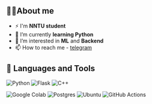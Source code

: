 ## 🙋‍♂️About me

- ⚡ I'm **NNTU student**
- 🌱 I’m currently **learning Python**
- 👀 I’m interested in **ML** and **Backend**
- 📫 How to reach me - [telegram](https://t.me/Avaksbeorn)

## 🚀 Languages and Tools
![Python](https://img.shields.io/badge/python-3670A0?style=for-the-badge&logo=python&logoColor=ffdd54)
![Flask](https://img.shields.io/badge/FLASK-3670A0?style=for-the-badge&logo=Python&logoColor=ffdd54)
![C++](https://img.shields.io/badge/c++-%2300599C.svg?style=for-the-badge&logo=c%2B%2B&logoColor=white)

![Google Colab](https://img.shields.io/badge/Colab-White?style=for-the-badge&logo=Google%20Colab&color=White)
![Postgres](https://img.shields.io/badge/postgres-%23316192.svg?style=for-the-badge&logo=postgresql&logoColor=white)
![Ubuntu](https://img.shields.io/badge/Ubuntu-E95420?style=for-the-badge&logo=ubuntu&logoColor=white)
![GitHub Actions](https://img.shields.io/badge/github%20actions-%232671E5.svg?style=for-the-badge&logo=githubactions&logoColor=white)

